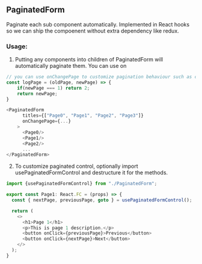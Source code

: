 ## PaginatedForm
Paginate each sub component automatically.
Implemented in React hooks so we can ship the compoenent without extra dependency like redux.

### Usage:

1. Putting any components into children of PaginatedForm will automatically paginate them. You can use on
```typescript jsx
// you can use onChangePage to customize pagination behaviour such as conditionally skip page
const logPage = (oldPage, newPage) => {
    if(newPage === 1) return 2;
    return newPage;
}

<PaginatedForm
      titles={["Page0", "Page1", "Page2", "Page3"]}
      onChangePage={...}
    >
      <Page0/>
      <Page1/>
      <Page2/>
      ...
</PaginatedForm>
```

2. To customize paginated control, optionally import usePaginatedFormControl and destructure it for the methods. 
```typescript jsx
import {usePaginatedFormControl} from "./PaginatedForm";

export const Page1: React.FC = (props) => {
  const { nextPage, previousPage, goto } = usePaginatedFormControl();

  return (
    <>
      <h1>Page 1</h1>
      <p>This is page 1 description.</p>
      <button onClick={previousPage}>Previous</button>
      <button onClick={nextPage}>Next</button>
    </>
  );
}
```
